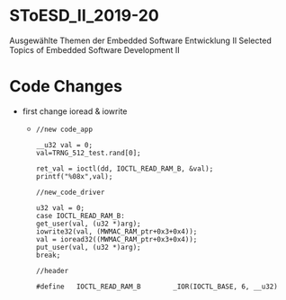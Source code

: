 # SToESD_II_2019-20

Ausgewählte Themen der Embedded Software Entwicklung II
Selected Topics of Embedded Software Development II
# Code Changes
  - first change ioread & iowrite
    - ```
      //new code_app

	  __u32 val = 0;
	  val=TRNG_512_test.rand[0];

	  ret_val = ioctl(dd, IOCTL_READ_RAM_B, &val);
	  printf("%08x",val);

	  //new_code_driver

	  u32 val = 0;
	  case IOCTL_READ_RAM_B:
      get_user(val, (u32 *)arg);
      iowrite32(val, (MWMAC_RAM_ptr+0x3+0x4));
	  val = ioread32((MWMAC_RAM_ptr+0x3+0x4));
	  put_user(val, (u32 *)arg);
	  break;
		
      //header

      #define 	IOCTL_READ_RAM_B		_IOR(IOCTL_BASE, 6, __u32) 
      ```
